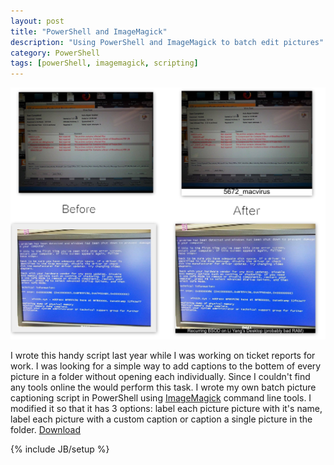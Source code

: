 ```yaml
---
layout: post
title: "PowerShell and ImageMagick"
description: "Using PowerShell and ImageMagick to batch edit pictures"
category: PowerShell
tags: [powerShell, imagemagick, scripting]
---
```

<img src="/assets/images/Imagemagick.jpg" alt="broke">
<p>I wrote this handy script last year while I was working on ticket reports for work. I was looking for a simple way to add captions to the bottem of every picture in a folder without opening each individually. Since I couldn't find any tools online the would perform this task. I wrote my own batch picture captioning script in PowerShell using 
<a href="http://www.imagemagick.org/script/binary-releases.php#windows">ImageMagick</a> command line tools. I modified it so that it has 3 options: label each picture picture with it's name, label each picture with a custom caption or caption a single picture in the folder. <a href="/assets/labeler.ps1">Download</a> </p>
<script type='text/javascript' src='//www.gistfy.com/github/gist/637235ed815f9e204218?slice=1:30&lang=powershell&style=monokai_sublime'></script>



{% include JB/setup %}
